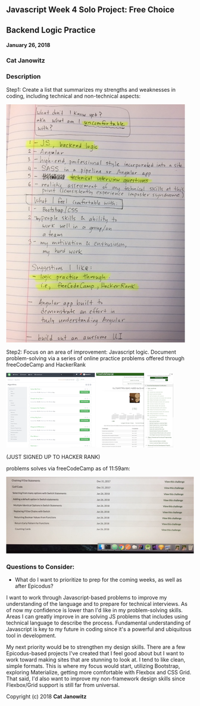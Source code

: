 ## Javascript Week 4 Solo Project: Free Choice

## Backend Logic Practice

#### January 26, 2018

### Cat Janowitz

###  Description
Step1: Create a list that summarizes my strengths and weaknesses in coding, including technical and non-technical aspects:

![](list3.JPG)

Step2: Focus on an area of improvement: Javascript logic. Document problem-solving via a series of online practice problems offered through freeCodeCamp and HackerRank

![](hacker-rank.png)  ![](free-code-camp.png)

(JUST SIGNED UP TO HACKER RANK)

problems solves via freeCodeCamp as of 11:59am:

![](progress1.jpg)

###  Questions to Consider:

* What do I want to prioritize to prep for the coming weeks, as well as after Epicodus?

I want to work through Javascript-based problems to improve my understanding of the language and to prepare for technical interviews. As of now my confidence is lower than I'd like in my problem-solving skills. Areas I can greatly improve in are solving JS problems that includes using technical language to describe the process. Fundamental understanding of Javascript is key to my future in coding since it's a powerful and ubiquitous tool in development.

My next priority would be to strengthen my design skills.  There are a few Epicodus-based projects I've created that I feel good about but I want to work toward making sites that are stunning to look at. I tend to like clean, simple formats. This is where my focus would start, utilizing Bootstrap, exploring Materialize, getting more comfortable with Flexbox and CSS Grid.  That said, I'd also want to improve my non-framework design skills since Flexbox/Grid support is still far from universal.







Copyright (c) 2018 **Cat Janowitz**
